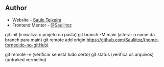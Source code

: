 ## Author

- Website - [Saulo Teixeira](https://github.com/Sauliitoz)
- Frontend Mentor - [@Sauliitoz](https://www.frontendmentor.io/profile/Sauliitoz)





git init (inicializa o projeto na pasta)
git branch -M main (alterar o nome da branch para main)
git remote add origin https://github.com/Sauliitoz/(nome-fornecido-no-gitHub)

git remote -v (verificar se está tudo certo)
git status (verifica os arquivos)(untraked vermelho)

